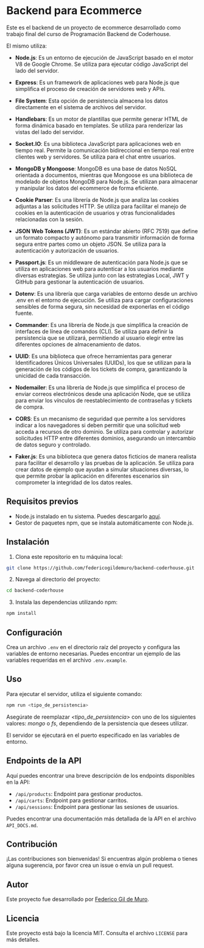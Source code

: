 # Backend para Ecommerce

Este es el backend de un proyecto de ecommerce desarrollado como trabajo final del curso de Programación Backend de Coderhouse.

El mismo utiliza:

- **Node.js**: Es un entorno de ejecución de JavaScript basado en el motor V8 de Google Chrome. Se utiliza para ejecutar código JavaScript del lado del servidor.

- **Express**: Es un framework de aplicaciones web para Node.js que simplifica el proceso de creación de servidores web y APIs.

- **File System**: Esta opción de persistencia almacena los datos directamente en el sistema de archivos del servidor.

- **Handlebars**: Es un motor de plantillas que permite generar HTML de forma dinámica basado en templates. Se utiliza para renderizar las vistas del lado del servidor.

- **Socket.IO**: Es una biblioteca JavaScript para aplicaciones web en tiempo real. Permite la comunicación bidireccional en tiempo real entre clientes web y servidores. Se utiliza para el chat entre usuarios.

- **MongoDB y Mongoose**: MongoDB es una base de datos NoSQL orientada a documentos, mientras que Mongoose es una biblioteca de modelado de objetos MongoDB para Node.js. Se utilizan para almacenar y manipular los datos del ecommerce de forma eficiente.

- **Cookie Parser**: Es una librería de Node.js que analiza las cookies adjuntas a las solicitudes HTTP. Se utiliza para facilitar el manejo de cookies en la autenticación de usuarios y otras funcionalidades relacionadas con la sesión.

- **JSON Web Tokens (JWT)**: Es un estándar abierto (RFC 7519) que define un formato compacto y autónomo para transmitir información de forma segura entre partes como un objeto JSON. Se utiliza para la autenticación y autorización de usuarios.

- **Passport.js**: Es un middleware de autenticación para Node.js que se utiliza en aplicaciones web para autenticar a los usuarios mediante diversas estrategias. Se utiliza junto con las estrategias Local, JWT y GitHub para gestionar la autenticación de usuarios.

- **Dotenv**: Es una librería que carga variables de entorno desde un archivo .env en el entorno de ejecución. Se utiliza para cargar configuraciones sensibles de forma segura, sin necesidad de exponerlas en el código fuente.

- **Commander**: Es una librería de Node.js que simplifica la creación de interfaces de línea de comandos (CLI). Se utiliza para definir la persistencia que se utilizará, permitiendo al usuario elegir entre las diferentes opciones de almacenamiento de datos.

- **UUID**: Es una biblioteca que ofrece herramientas para generar Identificadores Únicos Universales (UUIDs), los que se utilizan para la generación de los códigos de los tickets de compra, garantizando la unicidad de cada transacción.

- **Nodemailer**: Es una librería de Node.js que simplifica el proceso de enviar correos electrónicos desde una aplicación Node, que se utiliza para enviar los vínculos de reestablecimiento de contraseñas y tickets de compra.

- **CORS**: Es un mecanismo de seguridad que permite a los servidores indicar a los navegadores si deben permitir que una solicitud web acceda a recursos de otro dominio. Se utiliza para controlar y autorizar solicitudes HTTP entre diferentes dominios, asegurando un intercambio de datos seguro y controlado.

- **Faker.js**: Es una biblioteca que genera datos ficticios de manera realista para facilitar el desarrollo y las pruebas de la aplicación. Se utiliza para crear datos de ejemplo que ayudan a simular situaciones diversas, lo que permite probar la aplicación en diferentes escenarios sin comprometer la integridad de los datos reales.

## Requisitos previos

- Node.js instalado en tu sistema. Puedes descargarlo [aquí](https://nodejs.org/).
- Gestor de paquetes npm, que se instala automáticamente con Node.js.

## Instalación

1. Clona este repositorio en tu máquina local:

```bash
git clone https://github.com/federicogildemuro/backend-coderhouse.git
```

2. Navega al directorio del proyecto:

```bash
cd backend-coderhouse
```

3. Instala las dependencias utilizando npm:

```bash
npm install
```

## Configuración

Crea un archivo `.env` en el directorio raíz del proyecto y configura las variables de entorno necesarias. Puedes encontrar un ejemplo de las variables requeridas en el archivo `.env.example`.

## Uso

Para ejecutar el servidor, utiliza el siguiente comando:

```bash
npm run <tipo_de_persistencia>
```

Asegúrate de reemplazar _<tipo_de_persistencia>_ con uno de los siguientes valores: _mongo_ o _fs_, dependiendo de la persistencia que desees utilizar.

El servidor se ejecutará en el puerto especificado en las variables de entorno.

## Endpoints de la API

Aquí puedes encontrar una breve descripción de los endpoints disponibles en la API:

- `/api/products`: Endpoint para gestionar productos.
- `/api/carts`: Endpoint para gestionar carritos.
- `/api/sessions`: Endpoint para gestionar las sesiones de usuarios.

Puedes encontrar una documentación más detallada de la API en el archivo `API_DOCS.md`.

## Contribución

¡Las contribuciones son bienvenidas! Si encuentras algún problema o tienes alguna sugerencia, por favor crea un issue o envía un pull request.

## Autor

Este proyecto fue desarrollado por [Federico Gil de Muro](https://github.com/federicogildemuro).

## Licencia

Este proyecto está bajo la licencia MIT. Consulta el archivo `LICENSE` para más detalles.

